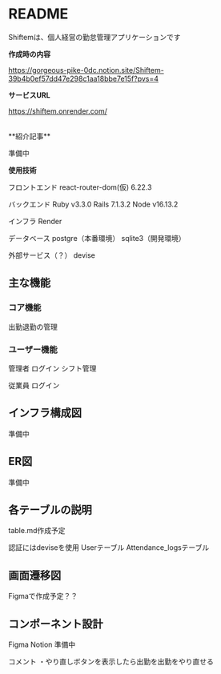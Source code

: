 # README

Shiftemは、個人経営の勤怠管理アプリケーションです
<br>

**作成時の内容**

https://gorgeous-pike-0dc.notion.site/Shiftem-39b4b0ef57dd47e298c1aa18bbe7e15f?pvs=4

**サービスURL**

https://shiftem.onrender.com/

<br>
**紹介記事**

準備中
<br>

**使用技術**

フロントエンド
react-router-dom(仮) 6.22.3

バックエンド
Ruby v3.3.0
Rails 7.1.3.2
Node v16.13.2

インフラ
Render

データベース
postgre（本番環境）
sqlite3（開発環境）

外部サービス（？）
devise


## 主な機能

### コア機能

出勤退勤の管理

### ユーザー機能

管理者
	ログイン
	シフト管理

従業員
	ログイン

## インフラ構成図

準備中

## ER図

準備中

## 各テーブルの説明

table.md作成予定

認証にはdeviseを使用
Userテーブル
Attendance_logsテーブル

## 画面遷移図
Figmaで作成予定？？

## コンポーネント設計
Figma
Notion
準備中

コメント
・やり直しボタンを表示したら出勤を出勤をやり直せる